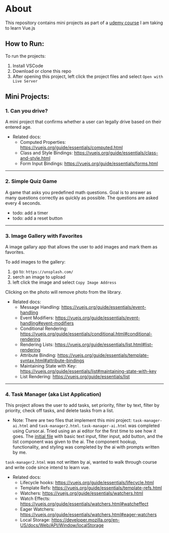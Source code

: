 # About

This repository contains mini projects as part of a [udemy course](https://www.udemy.com/course/vue-in-action/) I am taking to learn Vue.js


## How to Run: 
To run the projects: 
1. Install VSCode
2. Download or clone this repo
3. After opening this project, left click the project files and select `Open with Live Server`


## Mini Projects: 

### 1. Can you drive?
A mini project that confirms whether a user can legally drive based on their entered age.

* Related docs: 
    * Computed Properties: https://vuejs.org/guide/essentials/computed.html 
    * Class and Style Bindings: https://vuejs.org/guide/essentials/class-and-style.html
    * Form Input Bindings: https://vuejs.org/guide/essentials/forms.html

--- 

 ### 2. Simple Quiz Game  
A game that asks you predefined math questions. Goal is to answer as many questions correctly as quickly as possible. 
The questions are asked every 4 seconds.

- todo: add a timer
- todo: add a reset button

---

### 3. Image Gallery with Favorites
A image gallary app that allows the user to add images and mark them as favorites.

To add images to the gallery:
1. go to: `https://unsplash.com/`
2. serch an image to upload
3. left click the image and select `Copy Image Address`

Clicking on the photo will remove photo from the library. 

* Related docs: 
    * Message Handling: https://vuejs.org/guide/essentials/event-handling
    * Event Modifiers: https://vuejs.org/guide/essentials/event-handling#event-modifiers 
    * Conditional Rendering: https://vuejs.org/guide/essentials/conditional.html#conditional-rendering
    * Rendering Lists: https://vuejs.org/guide/essentials/list.html#list-rendering
    * Attribute Binding: https://vuejs.org/guide/essentials/template-syntax.html#attribute-bindings 
    * Maintaining State with Key: https://vuejs.org/guide/essentials/list#maintaining-state-with-key
    * List Rendering: https://vuejs.org/guide/essentials/list 

--- 

### 4. Task Manager (aka List Application)
This project allows the user to add tasks, set priority, filter by text, filter by priority, check off tasks, and delete tasks from a list. 

* Note: There are two files that implement this mini project: `task-manager-ai.html` and `task-manager2.html`. `task-manager-ai.html` was completed using Cursor.ai. Tried using an ai editor for the first time to see how it goes. The [initial file](https://github.com/smansu4/vue3-course/blob/main/task-manager/task-manager.html) with basic text input, filter input, add button, and the list component was given to the ai. The component hookup, functionality, and styling was completed by the ai with prompts written by me. 

`task-manager2.html` was not written by ai, wanted to walk through course and write code since intend to learn vue. 

* Related docs:
    * Lifecycle hooks: https://vuejs.org/guide/essentials/lifecycle.html
    * Template Refs: https://vuejs.org/guide/essentials/template-refs.html
    * Watchers: https://vuejs.org/guide/essentials/watchers.html
    * Watch Effects: https://vuejs.org/guide/essentials/watchers.html#watcheffect
    * Eager Watchers: https://vuejs.org/guide/essentials/watchers.html#eager-watchers
    * Local Storage: https://developer.mozilla.org/en-US/docs/Web/API/Window/localStorage

